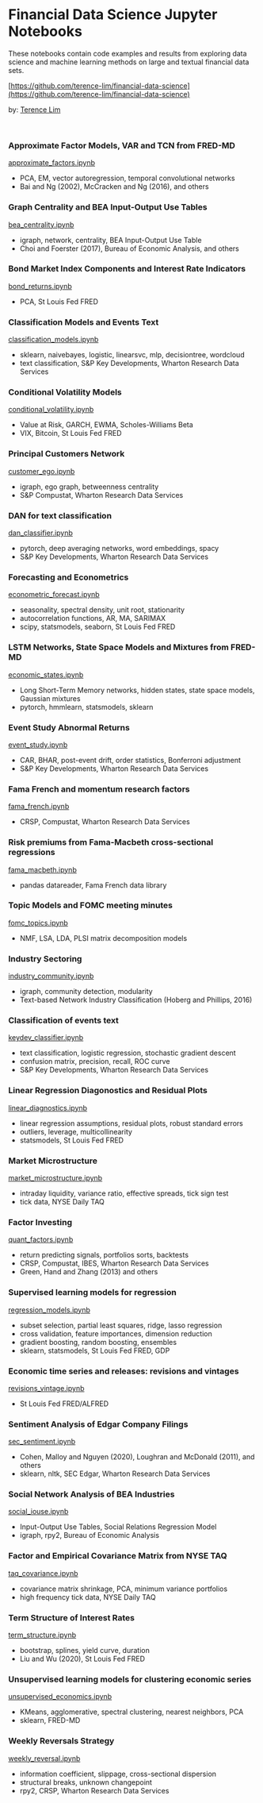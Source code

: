 # Financial Data Science Jupyter Notebooks

These notebooks contain code examples and results from exploring data science and machine learning methods
on large and textual financial data sets.

[https://github.com/terence-lim/financial-data-science](https://github.com/terence-lim/financial-data-science)

by: [Terence Lim](https://www.linkedin.com/in/terencelim)

&nbsp;


### Approximate Factor Models, VAR and TCN from FRED-MD

[approximate_factors.ipynb](approximate_factors.ipynb)

- PCA, EM, vector autoregression, temporal convolutional networks
- Bai and Ng (2002), McCracken and Ng (2016), and others

### Graph Centrality and BEA Input-Output Use Tables

[bea_centrality.ipynb](bea_centrality.ipynb)

- igraph, network, centrality, BEA Input-Output Use Table
- Choi and Foerster (2017), Bureau of Economic Analysis, and others

### Bond Market Index Components and Interest Rate Indicators

[bond_returns.ipynb](bond_returns.ipynb)

- PCA, St Louis Fed FRED

### Classification Models and Events Text

[classification_models.ipynb](classification_models.ipynb)

- sklearn, naivebayes, logistic, linearsvc, mlp, decisiontree, wordcloud
- text classification, S&P Key Developments, Wharton Research Data Services

### Conditional Volatility Models

[conditional_volatility.ipynb](conditional_volatility.ipynb)

- Value at Risk, GARCH, EWMA, Scholes-Williams Beta
- VIX, Bitcoin, St Louis Fed FRED

### Principal Customers Network

[customer_ego.ipynb](customer_ego.ipynb)

- igraph, ego graph, betweenness centrality
- S&P Compustat, Wharton Research Data Services

### DAN for text classification

[dan_classifier.ipynb](dan_classifier.ipynb)

- pytorch, deep averaging networks, word embeddings, spacy
- S&P Key Developments, Wharton Research Data Services

### Forecasting and Econometrics

[econometric_forecast.ipynb](econometric_forecast.ipynb)

- seasonality, spectral density, unit root, stationarity
- autocorrelation functions, AR, MA, SARIMAX
- scipy, statsmodels, seaborn, St Louis Fed FRED

### LSTM Networks, State Space Models and Mixtures from FRED-MD

[economic_states.ipynb](economic_states.ipynb)

- Long Short-Term Memory networks, hidden states, state space models, Gaussian mixtures
- pytorch, hmmlearn, statsmodels, sklearn

### Event Study Abnormal Returns

[event_study.ipynb](event_study.ipynb)

- CAR, BHAR, post-event drift, order statistics, Bonferroni adjustment
- S&P Key Developments, Wharton Research Data Services


### Fama French and momentum research factors

[fama_french.ipynb](fama_french.ipynb)

- CRSP, Compustat, Wharton Research Data Services

### Risk premiums from Fama-Macbeth cross-sectional regressions

[fama_macbeth.ipynb](fama_macbeth.ipynb)

- pandas datareader, Fama French data library


### Topic Models and FOMC meeting minutes

[fomc_topics.ipynb](fomc_topics.ipynb)

- NMF, LSA, LDA, PLSI matrix decomposition models

### Industry Sectoring

[industry_community.ipynb](industry_community.ipynb)

- igraph, community detection, modularity
- Text-based Network Industry Classification (Hoberg and Phillips, 2016)

### Classification of events text

[keydev_classifier.ipynb](keydev_classifier.ipynb)

- text classification, logistic regression, stochastic gradient descent
- confusion matrix, precision, recall, ROC curve
- S&P Key Developments, Wharton Research Data Services


### Linear Regression Diagonostics and Residual Plots

[linear_diagnostics.ipynb](linear_diagnostics.ipynb)

- linear regression assumptions, residual plots, robust standard errors
- outliers, leverage, multicollinearity
- statsmodels, St Louis Fed FRED

### Market Microstructure

[market_microstructure.ipynb](market_microstructure.ipynb)

- intraday liquidity, variance ratio, effective spreads, tick sign test
- tick data, NYSE Daily TAQ 

### Factor Investing

[quant_factors.ipynb](quant_factors.ipynb)

- return predicting signals, portfolios sorts, backtests
- CRSP, Compustat, IBES, Wharton Research Data Services
- Green, Hand and Zhang (2013) and others

### Supervised learning models for regression

[regression_models.ipynb](regression_models.ipynb)

- subset selection, partial least squares, ridge, lasso regression
- cross validation, feature importances, dimension reduction
- gradient boosting, random boosting, ensembles
- sklearn, statsmodels, St Louis Fed FRED, GDP

### Economic time series and releases: revisions and vintages

[revisions_vintage.ipynb](revisions_vintage.ipynb)

- St Louis Fed FRED/ALFRED

### Sentiment Analysis of Edgar Company Filings

[sec_sentiment.ipynb](sec_sentiment.ipynb)

- Cohen, Malloy and Nguyen (2020), Loughran and McDonald (2011), and others
- sklearn, nltk, SEC Edgar, Wharton Research Data Services

### Social Network Analysis of BEA Industries

[social_iouse.ipynb](social_iouse.ipynb)

- Input-Output Use Tables, Social Relations Regression Model
- igraph, rpy2, Bureau of Economic Analysis

### Factor and Empirical Covariance Matrix from NYSE TAQ

[taq_covariance.ipynb](taq_covariance.ipynb)

- covariance matrix shrinkage, PCA, minimum variance portfolios
- high frequency tick data, NYSE Daily TAQ

### Term Structure of Interest Rates

[term_structure.ipynb](term_structure.ipynb)

- bootstrap, splines, yield curve, duration
- Liu and Wu (2020), St Louis Fed FRED


### Unsupervised learning models for clustering economic series

[unsupervised_economics.ipynb](unsupervised_economics.ipynb)

- KMeans, agglomerative, spectral clustering, nearest neighbors, PCA
- sklearn, FRED-MD

### Weekly Reversals Strategy

[weekly_reversal.ipynb](weekly_reversal.ipynb)

- information coefficient, slippage, cross-sectional dispersion
- structural breaks, unknown changepoint
- rpy2, CRSP, Wharton Research Data Services


